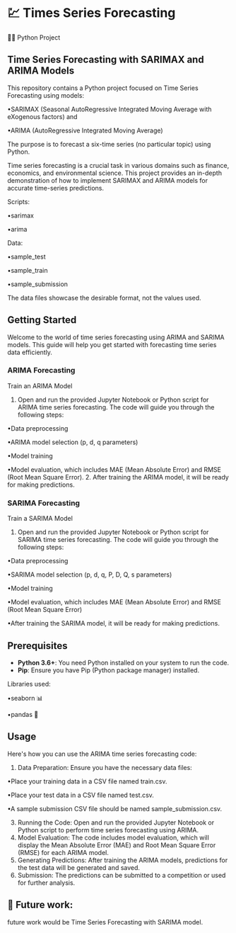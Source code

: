 # 💹 Times Series Forecasting

👨‍💻 Python Project

## Time Series Forecasting with SARIMAX and ARIMA Models

This repository contains a Python project focused on Time Series Forecasting using models:

•SARIMAX (Seasonal AutoRegressive Integrated Moving Average with eXogenous factors) and

•ARIMA (AutoRegressive Integrated Moving Average) 

The purpose is to forecast a six-time series (no particular topic) using Python.

Time series forecasting is a crucial task in various domains such as finance, economics, and environmental science. 
This project provides an in-depth demonstration of how to implement SARIMAX and ARIMA models for accurate time-series predictions.

Scripts:

•sarimax

•arima

Data:

•sample_test

•sample_train

•sample_submission

The data files showcase the desirable format, not the values used.

## Getting Started
Welcome to the world of time series forecasting using ARIMA and SARIMA models. 
This guide will help you get started with forecasting time series data efficiently.

### ARIMA Forecasting

Train an ARIMA Model
1. Open and run the provided Jupyter Notebook or Python script for ARIMA time series forecasting. The code will guide you through the following steps:

•Data preprocessing

•ARIMA model selection (p, d, q parameters)

•Model training

•Model evaluation, which includes MAE (Mean Absolute Error) and RMSE (Root Mean Square Error).
2. After training the ARIMA model, it will be ready for making predictions.

### SARIMA Forecasting

Train a SARIMA Model
1. Open and run the provided Jupyter Notebook or Python script for SARIMA time series forecasting. The code will guide you through the following steps:

•Data preprocessing

•SARIMA model selection (p, d, q, P, D, Q, s parameters)

•Model training

•Model evaluation, which includes MAE (Mean Absolute Error) and RMSE (Root Mean Square Error)

•After training the SARIMA model, it will be ready for making predictions.

## Prerequisites
- **Python 3.6+**: You need Python installed on your system to run the code.
- **Pip**: Ensure you have Pip (Python package manager) installed.

Libraries used:

•seaborn 📊

•pandas 🐼

## Usage
Here's how you can use the ARIMA time series forecasting code:

1. Data Preparation: Ensure you have the necessary data files:
   
•Place your training data in a CSV file named train.csv.

•Place your test data in a CSV file named test.csv.

•A sample submission CSV file should be named sample_submission.csv.

3. Running the Code: Open and run the provided Jupyter Notebook or Python script to perform time series forecasting using ARIMA.
4. Model Evaluation: The code includes model evaluation, which will display the Mean Absolute Error (MAE) and Root Mean Square Error (RMSE) for each ARIMA model.
5. Generating Predictions: After training the ARIMA models, predictions for the test data will be generated and saved.
6. Submission: The predictions can be submitted to a competition or used for further analysis.

## 🔮 Future work:
future work would be Time Series Forecasting with SARIMA model.
